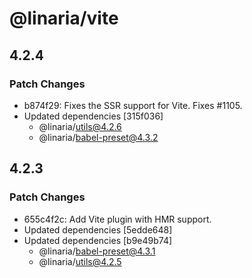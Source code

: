 # @linaria/vite

## 4.2.4

### Patch Changes

- b874f29: Fixes the SSR support for Vite. Fixes #1105.
- Updated dependencies [315f036]
  - @linaria/utils@4.2.6
  - @linaria/babel-preset@4.3.2

## 4.2.3

### Patch Changes

- 655c4f2c: Add Vite plugin with HMR support.
- Updated dependencies [5edde648]
- Updated dependencies [b9e49b74]
  - @linaria/babel-preset@4.3.1
  - @linaria/utils@4.2.5
